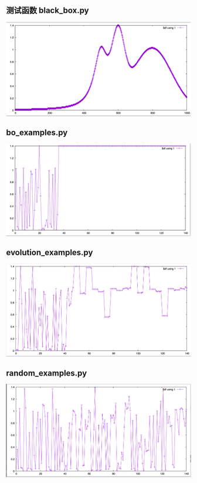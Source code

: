 ## 测试函数 black_box.py
![](.readme_images/9da814cc.png)

## bo_examples.py
![](.readme_images/a55f771a.png)

## evolution_examples.py
![](.readme_images/96eb379c.png)

## random_examples.py
![](.readme_images/a48f76ec.png)